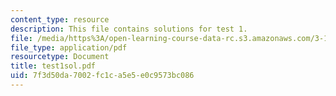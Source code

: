```yaml
---
content_type: resource
description: This file contains solutions for test 1.
file: /media/https%3A/open-learning-course-data-rc.s3.amazonaws.com/3-185-transport-phenomena-in-materials-engineering-fall-2003/7f3d50da7002fc1ca5e5e0c9573bc086_test1sol.pdf
file_type: application/pdf
resourcetype: Document
title: test1sol.pdf
uid: 7f3d50da-7002-fc1c-a5e5-e0c9573bc086
---
```


